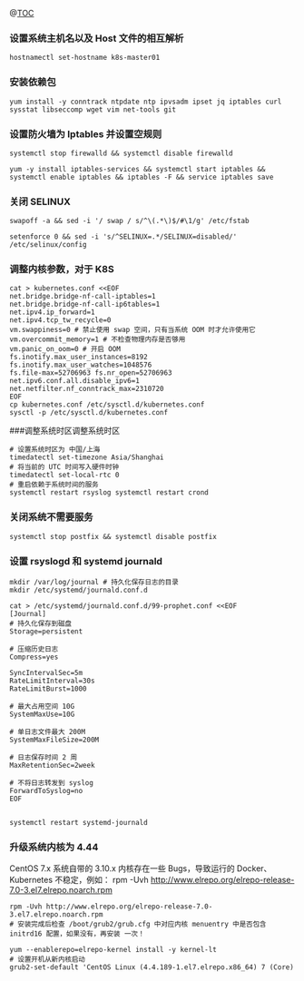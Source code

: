 @[TOC](系统安装准备)
### 设置系统主机名以及 Host 文件的相互解析

```shell script
hostnamectl set-hostname k8s-master01
```

### 安装依赖包
```shell script
yum install -y conntrack ntpdate ntp ipvsadm ipset jq iptables curl sysstat libseccomp wget vim net-tools git
```

### 设置防火墙为 Iptables 并设置空规则
```shell script
systemctl stop firewalld && systemctl disable firewalld 

yum -y install iptables-services && systemctl start iptables && systemctl enable iptables && iptables -F && service iptables save
```

### 关闭 SELINUX

```shell script
swapoff -a && sed -i '/ swap / s/^\(.*\)$/#\1/g' /etc/fstab

setenforce 0 && sed -i 's/^SELINUX=.*/SELINUX=disabled/' /etc/selinux/config
```

### 调整内核参数，对于 K8S
```shell script
cat > kubernetes.conf <<EOF 
net.bridge.bridge-nf-call-iptables=1 
net.bridge.bridge-nf-call-ip6tables=1 
net.ipv4.ip_forward=1 
net.ipv4.tcp_tw_recycle=0 
vm.swappiness=0 # 禁止使用 swap 空间，只有当系统 OOM 时才允许使用它 
vm.overcommit_memory=1 # 不检查物理内存是否够用 
vm.panic_on_oom=0 # 开启 OOM 
fs.inotify.max_user_instances=8192 
fs.inotify.max_user_watches=1048576 
fs.file-max=52706963 fs.nr_open=52706963 
net.ipv6.conf.all.disable_ipv6=1 
net.netfilter.nf_conntrack_max=2310720 
EOF 
cp kubernetes.conf /etc/sysctl.d/kubernetes.conf 
sysctl -p /etc/sysctl.d/kubernetes.conf
```
###调整系统时区调整系统时区

```shell script
# 设置系统时区为 中国/上海 
timedatectl set-timezone Asia/Shanghai 
# 将当前的 UTC 时间写入硬件时钟 
timedatectl set-local-rtc 0 
# 重启依赖于系统时间的服务 
systemctl restart rsyslog systemctl restart crond
```

### 关闭系统不需要服务
```shell script
systemctl stop postfix && systemctl disable postfix
```

### 设置 rsyslogd 和 systemd journald

```shell script
mkdir /var/log/journal # 持久化保存日志的目录 
mkdir /etc/systemd/journald.conf.d 

cat > /etc/systemd/journald.conf.d/99-prophet.conf <<EOF 
[Journal] 
# 持久化保存到磁盘 
Storage=persistent 

# 压缩历史日志 
Compress=yes 

SyncIntervalSec=5m 
RateLimitInterval=30s 
RateLimitBurst=1000 

# 最大占用空间 10G 
SystemMaxUse=10G 

# 单日志文件最大 200M 
SystemMaxFileSize=200M 

# 日志保存时间 2 周 
MaxRetentionSec=2week 

# 不将日志转发到 syslog 
ForwardToSyslog=no 
EOF


systemctl restart systemd-journald
```

### 升级系统内核为 4.44
CentOS 7.x 系统自带的 3.10.x 内核存在一些 Bugs，导致运行的 Docker、Kubernetes 不稳定，例如： rpm -Uvh
http://www.elrepo.org/elrepo-release-7.0-3.el7.elrepo.noarch.rpm


```shell script
rpm -Uvh http://www.elrepo.org/elrepo-release-7.0-3.el7.elrepo.noarch.rpm 
# 安装完成后检查 /boot/grub2/grub.cfg 中对应内核 menuentry 中是否包含 initrd16 配置，如果没有，再安装 一次！ 

yum --enablerepo=elrepo-kernel install -y kernel-lt 
# 设置开机从新内核启动 
grub2-set-default 'CentOS Linux (4.4.189-1.el7.elrepo.x86_64) 7 (Core)

```











